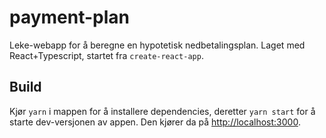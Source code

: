 # payment-plan

Leke-webapp for å beregne en hypotetisk nedbetalingsplan. Laget med React+Typescript, startet fra `create-react-app`. 

## Build

Kjør `yarn` i mappen for å installere dependencies, deretter `yarn start` for å starte dev-versjonen av appen. Den kjører da på [http://localhost:3000](http://localhost:3000).